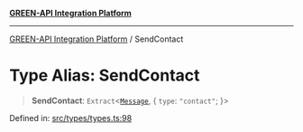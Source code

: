 [**GREEN-API Integration Platform**](../README.md)

***

[GREEN-API Integration Platform](../globals.md) / SendContact

# Type Alias: SendContact

> **SendContact**: `Extract`\<[`Message`](Message.md), \{ `type`: `"contact"`; \}\>

Defined in: [src/types/types.ts:98](https://github.com/green-api/greenapi-integration/blob/62a96bf9bfbccb88022bc7b0859de19e8c48289f/src/types/types.ts#L98)
